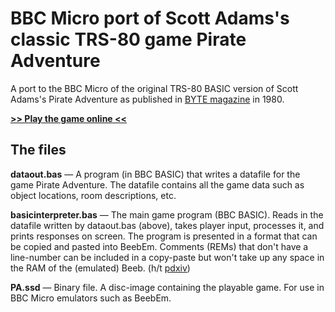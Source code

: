 # BBC Micro port of Scott Adams's classic TRS-80 game Pirate Adventure
A port to the BBC Micro of the original TRS-80 BASIC version of Scott Adams's Pirate Adventure as published in [BYTE magazine](https://archive.org/details/byte-magazine-1980-12/page/n193/mode/1up) in 1980.

[**>> Play the game online <<**](http://bbcmicro.co.uk/jsbeeb/play.php?autoboot&disc=https://raw.githubusercontent.com/ahope1/Beeb-Pirate-Adventure/master/PA.ssd)

## The files

**dataout.bas** — A program (in BBC BASIC) that writes a datafile for the game Pirate Adventure. The datafile contains all the game data such as object locations, room descriptions, etc.

**basicinterpreter.bas** — The main game program (BBC BASIC). Reads in the datafile written by dataout.bas (above), takes player input, processes it, and prints responses on screen. The program is presented in a format that can be copied and pasted into BeebEm. Comments (REMs) that don't have a line-number can be included in a copy-paste but won't take up any space in the RAM of the (emulated) Beeb. (h/t [pdxiv](https://github.com/pdxiv/PerlScott))

**PA.ssd** — Binary file. A disc-image containing the playable game. For use in BBC Micro emulators such as BeebEm.
